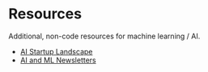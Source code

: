 # Resources

Additional, non-code resources for machine learning / AI.

* [AI Startup Landscape](./AI_Landscape.md)
* [AI and ML Newsletters](./AI_ML_Newsletters.md)
